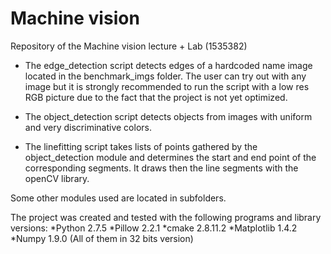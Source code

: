 # Machine vision
Repository of the Machine vision lecture + Lab (1535382)

* The edge_detection script detects edges of a hardcoded name image located in the benchmark_imgs folder. The user can try out with any image but it is strongly recommended to run the script with a low res RGB picture due to the fact that the project is not yet optimized.

* The object_detection script detects objects from images with uniform and very discriminative colors.

* The linefitting script takes lists of points gathered by the object_detection module and determines the start and end point of the corresponding segments. It draws then the line segments with the openCV library. 

Some other modules used are located in subfolders.

The project was created and tested with the following programs and library versions:
*Python 2.7.5
*Pillow 2.2.1
*cmake 2.8.11.2
*Matplotlib 1.4.2
*Numpy 1.9.0
(All of them in 32 bits version)
